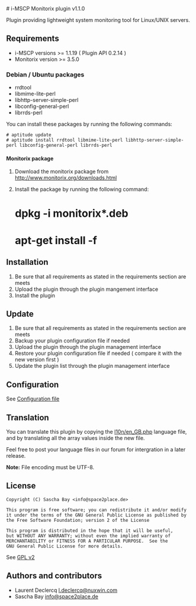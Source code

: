 # i-MSCP Monitorix plugin v1.1.0

Plugin providing lightweight system monitoring tool for Linux/UNIX servers.

## Requirements

* i-MSCP versions >= 1.1.19 ( Plugin API 0.2.14 )
* Monitorix version >= 3.5.0

### Debian / Ubuntu packages

* rrdtool
* libmime-lite-perl
* libhttp-server-simple-perl
* libconfig-general-perl
* librrds-perl

You can install these packages by running the following commands:

	# aptitude update
	# aptitude install rrdtool libmime-lite-perl libhttp-server-simple-perl libconfig-general-perl librrds-perl

#### Monitorix package

1. Download the monitorix package from http://www.monitorix.org/downloads.html
2. Install the package by running the following command:

	# dpkg -i monitorix*.deb
	# apt-get install -f

## Installation

1. Be sure that all requirements as stated in the requirements section are meets
2. Upload the plugin through the plugin mangement interface
3. Install the plugin

## Update

1. Be sure that all requirements as stated in the requirements section are meets
2. Backup your plugin configuration file if needed
3. Upload the plugin through the plugin management interface
4. Restore your plugin configuration file if needed ( compare it with the new version first )
5. Update the plugin list through the plugin management interface

## Configuration

 See [Configuration file](../Monitorix/config.php)
 
## Translation

You can translate this plugin by copying the [l10n/en_GB.php](l10n/en_GB.php) language file, and by translating all the
array values inside the new file.

Feel free to post your language files in our forum for intergration in a later release.

**Note:** File encoding must be UTF-8.

## License

	Copyright (C) Sascha Bay <info@space2place.de>
	
	This program is free software; you can redistribute it and/or modify
	it under the terms of the GNU General Public License as published by
	the Free Software Foundation; version 2 of the License
	
	This program is distributed in the hope that it will be useful,
	but WITHOUT ANY WARRANTY; without even the implied warranty of
	MERCHANTABILITY or FITNESS FOR A PARTICULAR PURPOSE.  See the
	GNU General Public License for more details.

See [GPL v2](http://www.gnu.org/licenses/gpl-2.0.html "GPL v2")

## Authors and contributors

* Laurent Declercq <l.declercq@nuxwin.com>
* Sascha Bay <info@space2place.de>
